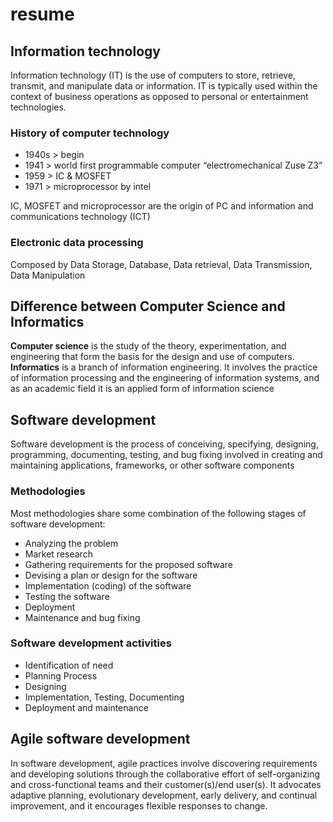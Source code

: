 # **resume**
## **Information technology**
Information technology (IT) is the use of computers to store, retrieve, transmit, and manipulate data or information. IT is typically used within the context of business operations as opposed to personal or entertainment technologies.
### **History of computer technology**
* 1940s > begin
* 1941 > world first programmable computer “electromechanical Zuse Z3”
* 1959 > IC & MOSFET
* 1971 > microprocessor by intel

IC, MOSFET and microprocessor are the origin of PC and information and communications technology (ICT)

### **Electronic data processing**
Composed by Data Storage, Database, Data retrieval, Data Transmission, Data Manipulation
## **Difference between Computer Science and Informatics**
**Computer science** is the study of the theory, experimentation, and engineering that form the basis for the design and use of computers.
**Informatics** is a branch of information engineering. It involves the practice of information processing and the engineering of information systems, and as an academic field it is an applied form of information science
## **Software development**
Software development is the process of conceiving, specifying, designing, programming, documenting, testing, and bug fixing involved in creating and maintaining applications, frameworks, or other software components
### **Methodologies**
Most methodologies share some combination of the following stages of software development:
*	Analyzing the problem
*	Market research
*	Gathering requirements for the proposed software
*	Devising a plan or design for the software
*	Implementation (coding) of the software
*	Testing the software
*	Deployment
*	Maintenance and bug fixing
### **Software development activities**
* Identification of need
* Planning Process
* Designing
* Implementation, Testing, Documenting
* Deployment and maintenance
## **Agile software development**

In software development, agile practices involve discovering requirements and developing solutions through the collaborative effort of self-organizing and cross-functional teams and their customer(s)/end user(s). It advocates adaptive planning, evolutionary development, early delivery, and continual improvement, and it encourages flexible responses to change.
